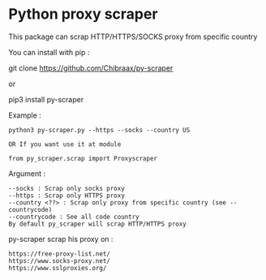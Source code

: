 Python proxy scraper
=============================

This package can scrap HTTP/HTTPS/SOCKS proxy from specific country

You can install with pip : 

git clone https://github.com/Chibraax/py-scraper

or

pip3 install py-scraper


Example : 

    python3 py-scraper.py --https --socks --country US

    OR If you want use it at module 

    from py_scraper.scrap import Proxyscraper

Argument : 

    --socks : Scrap only socks proxy
    --https : Scrap only HTTPS proxy
    --country <??> : Scrap only proxy from specific country (see --countrycode)
    --countrycode : See all code country
    By default py_scraper will scrap HTTP/HTTPS proxy

py-scraper scrap his proxy on : 

    https://free-proxy-list.net/
    https://www.socks-proxy.net/
    https://www.sslproxies.org/
